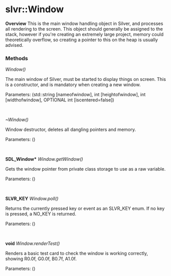 # slvr::Window
**Overview**
This is the main window handling object in Silver, and processes all rendering to the screen. This object should generally be assigned to the stack, however if you're creating an extremely large project, memory could theoretically overflow, so creating a pointer to this on the heap is usually advised.

### Methods
*Window()*

The main window of Silver, must be started to display things on screen. This is a constructor, and is mandatory when creating a new window.

Parameters: (std::string [nameofwindow], int [heightofwindow], int [widthofwindow], OPTIONAL int [iscentered=false])

&nbsp;

*~Window()*

Window destructor, deletes all dangling pointers and memory.

Parameters: ()

&nbsp;

**SDL_Window\*** *Window.getWindow()*

Gets the window pointer from private class storage to use as a raw variable.

Parameters: ()

&nbsp;

**SLVR_KEY** *Window.poll()*

Returns the currently pressed key or event as an SLVR_KEY enum. If no key is pressed, a NO_KEY is returned.

Parameters: ()

&nbsp;

**void** *Window.renderTest()*

Renders a basic test card to check the window is working correctly, showing R0.0f, G0.0f, B0.7f, A1.0f.

Parameters: ()